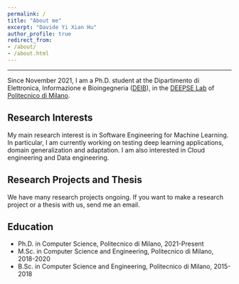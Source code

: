 ```yaml
---
permalink: /
title: "About me"
excerpt: "Davide Yi Xian Hu"
author_profile: true
redirect_from:
- /about/
- /about.html
---
```

---
Since November 2021, I am a Ph.D. student at the Dipartimento di Elettronica, Informazione e Bioingegneria
([DEIB](https://www.deib.polimi.it/)), in the [DEEPSE Lab](https://www.deepse.deib.polimi.it/)
of [Politecnico di Milano](https://www.polimi.it/).


Research Interests
---
My main research interest is in Software Engineering for Machine Learning. 
In particular, I am currently working on testing deep learning applications, domain generalization and adaptation.
I am also interested in Cloud engineering and Data engineering.


Research Projects and Thesis
---
We have many research projects ongoing. If you want to make a research project or a thesis with us, send me an email.


Education
---
* Ph.D. in Computer Science, Politecnico di Milano, 2021-Present
* M.Sc. in Computer Science and Engineering, Politecnico di Milano, 2018-2020
* B.Sc. in Computer Science and Engineering, Politecnico di Milano, 2015-2018
